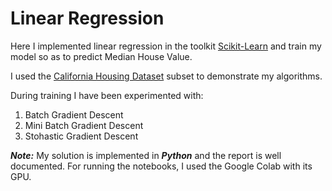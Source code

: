# Linear Regression

Here I implemented linear regression in the toolkit [Scikit-Learn](https://scikit-learn.org/stable/) and train my model so as to predict Median House Value.

I used the [California Housing Dataset](https://drive.google.com/file/d/1VUn2WKkKeRXwH02K9bqH98KjPxrUmgXh/view) subset to demonstrate my algorithms. 

During training I have been experimented with:

  1. Batch Gradient Descent
  2. Mini Batch Gradient Descent
  3. Stohastic Gradient Descent

***Note:*** My solution is implemented in ***Python*** and the report is well documented. For running the notebooks, I used the Google Colab with its GPU.

